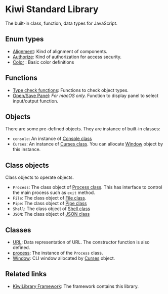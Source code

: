 # Kiwi Standard Library
The built-in class, function, data types for JavaScript.

## Enum types
* [Alignment](https://github.com/steelwheels/KiwiScript/blob/master/KiwiLibrary/Document/Enum/Alignment.md): Kind of alignment of components.
* [Authorize](https://github.com/steelwheels/KiwiScript/blob/master/KiwiLibrary/Document/Enum/Authorize.md): Kind of authorization for access security.
* [Color](https://github.com/steelwheels/KiwiScript/blob/master/KiwiLibrary/Document/Enum/Color.md) : Basic color definitions

## Functions
* [Type check functions](https://github.com/steelwheels/KiwiScript/blob/master/KiwiLibrary/Document/Function/TypeCheck.md): Functions to check object types.
* [Open/Save Panel](https://github.com/steelwheels/KiwiScript/blob/master/KiwiLibrary/Document/Function/Panel.md): *For macOS only.* Function to display panel to select input/output function.

## Objects
There are some pre-defined objects. They are instance of built-in classes:
* `console`: An instance of [Console class](https://github.com/steelwheels/KiwiScript/blob/master/KiwiLibrary/Document/Class/Console.md)
* `Curses`: An instance of [Curses class](https://github.com/steelwheels/KiwiScript/blob/master/KiwiLibrary/Document/Class/Curses.md).
You can allocate [Window](https://github.com/steelwheels/KiwiScript/blob/master/KiwiLibrary/Document/Class/Window.md) object by this instance.

## Class objects
Class objects to operate objects.
* `Process`: The class object of [Process class](https://github.com/steelwheels/KiwiScript/blob/master/KiwiLibrary/Document/Class/Process.md). This has interface to control the main process such as `exit` method.
* `File`: The class object of [File class](https://github.com/steelwheels/KiwiScript/blob/master/KiwiLibrary/Document/Class/File.md).
* `Pipe`: The class object of [Pipe class ](https://github.com/steelwheels/KiwiScript/blob/master/KiwiLibrary/Document/Class/Pipe.md)
* `Shell`: The class object of [Shell class](https://github.com/steelwheels/KiwiScript/blob/master/KiwiLibrary/Document/Class/Shell.md)
* `JSON`: The class object of [JSON class](https://github.com/steelwheels/KiwiScript/blob/master/KiwiLibrary/Document/Class/JSON.md)

## Classes
* [URL](https://github.com/steelwheels/KiwiScript/blob/master/KiwiLibrary/Document/Class/URL.md): Data representation of URL. The constructor function is also defined.
* [process](https://github.com/steelwheels/KiwiScript/blob/master/KiwiLibrary/Document/Class/Process.md): The instance of the `Process` class.
* [Window](https://github.com/steelwheels/KiwiScript/blob/master/KiwiLibrary/Document/Class/Window.md): CLI window allocated by [Curses](https://github.com/steelwheels/KiwiScript/blob/master/KiwiLibrary/Document/Class/Curses.md) object.

## Related links
* [KiwiLibrary Framework](https://github.com/steelwheels/KiwiScript/blob/master/KiwiLibrary/README.md): The framework contains this library.
